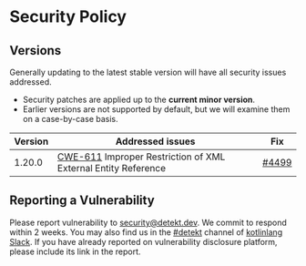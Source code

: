 # Security Policy

## Versions

Generally updating to the latest stable version will have all security issues addressed.
- Security patches are applied up to the **current minor version**.
- Earlier versions are not supported by default, but we will examine them on a case-by-case basis.

| Version | Addressed issues                                                                                                 | Fix                                                 |
|---------|------------------------------------------------------------------------------------------------------------------|-----------------------------------------------------|
| 1.20.0  | [CWE-611](https://cwe.mitre.org/data/definitions/611.html) Improper Restriction of XML External Entity Reference | [#4499](https://github.com/detekt/detekt/pull/4499) |

## Reporting a Vulnerability

Please report vulnerability to security@detekt.dev.
We commit to respond within 2 weeks. You may also find us in the [#detekt](https://kotlinlang.slack.com/archives/C88E12QH4) channel of [kotlinlang Slack](https://kotlinlang.slack.com/).
If you have already reported on vulnerability disclosure platform, please include its link in the report.
